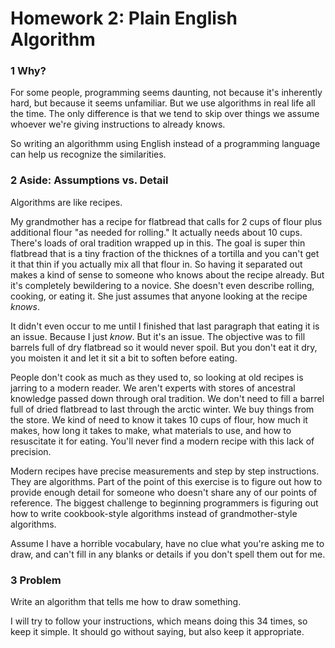 # Homework 2: Plain English Algorithm

### 1 Why?

For some people, programming seems daunting, not because it's inherently hard, but
because it seems unfamiliar. But we use algorithms in real life all the time. The 
only difference is that we tend to skip over things we assume whoever we're giving
instructions to already knows.

So writing an algorithmm using English instead of a programming language can help
us recognize the similarities.

### 2 Aside: Assumptions vs. Detail

Algorithms are like recipes. 

My grandmother has a recipe for flatbread that calls 
for 2 cups of flour plus additional flour "as needed for rolling." It actually 
needs about 10 cups. There's loads of oral tradition wrapped
up in this. The goal is super thin flatbread that is a tiny fraction of the thicknes
of a tortilla and you can't get it that thin if you actually mix all that flour in.
So having it separated out makes a kind of sense to someone who knows about the
recipe already. But it's completely bewildering to a novice. She doesn't even describe 
rolling, cooking, or eating it. She just assumes that anyone looking at the recipe *knows*.

It didn't even occur to me until I finished that last paragraph that eating it is an issue. Because I just *know*. 
But it's an issue. The objective was to fill barrels full of dry flatbread so it
would never spoil. But you don't eat it dry, you moisten it and let it sit a bit to 
soften before eating. 

People 
don't cook as much as they used to, so looking at old recipes is jarring to a modern
reader. We aren't experts with stores of ancestral knowledge passed down through oral
tradition. We don't need to fill a barrel full of dried flatbread to last through the 
arctic winter. We buy things from the store. We kind of need to know it takes 10 cups 
of flour, how much it makes, how long it takes to make, what materials to use, and how 
to resuscitate it for eating. You'll never find a modern recipe with this lack of precision.

Modern recipes have precise measurements and step by step instructions. They are
algorithms. Part of the point of this exercise is to figure out how to provide enough detail
for someone who doesn't share any of our points of reference. The biggest challenge to
beginning programmers is figuring out how to write cookbook-style algorithms instead of
grandmother-style algorithms.

Assume I have a horrible vocabulary, have no clue what you're asking me to draw, 
and can't fill in any blanks or details if you don't spell them out for me.

### 3 Problem

Write an algorithm that tells me how to draw something. 

I will try to follow your instructions, which means doing this 34 times, so keep it simple. 
It should go without saying, but also keep it appropriate.
